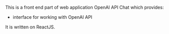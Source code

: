 This is a front end part of web application OpenAI API Chat which provides:
- interface for working with OpenAI API

It is written on ReactJS.
